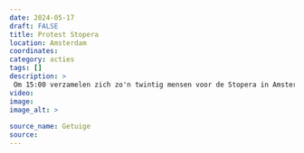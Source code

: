 ```yaml
---
date: 2024-05-17
draft: FALSE
title: Protest Stopera
location: Amsterdam
coordinates: 
category: acties
tags: []
description: > 
 Om 15:00 verzamelen zich zo'n twintig mensen voor de Stopera in Amsterdam na een noodoproep om te komen demonstreren.
video: 
image: 
image_alt: > 
 
source_name: Getuige
source: 
---
```

